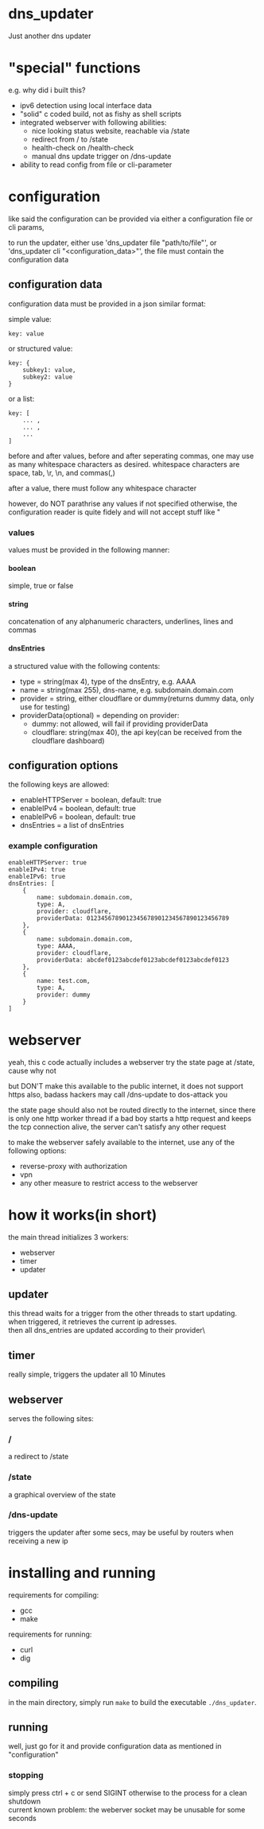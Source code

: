 # dns_updater
Just another dns updater

# "special" functions
e.g. why did i built this?

- ipv6 detection using local interface data
- "solid" c coded build, not as fishy as shell scripts
- integrated webserver with following abilities:
    - nice looking status website, reachable via /state
    - redirect from / to /state
    - health-check on /health-check
    - manual dns update trigger on /dns-update
- ability to read config from file or cli-parameter

# configuration
like said the configuration can be provided via either a configuration file or cli params,

to run the updater, either use 'dns_updater file "path/to/file"', or 'dns_updater cli "<configuration_data>"',
the file must contain the configuration data

## configuration data
configuration data must be provided in a json similar format:

simple value:

```
key: value
```

or structured value:

```
key: {
    subkey1: value,
    subkey2: value
}
```

or a list:

```
key: [
    ... ,
    ... ,
    ...
]
```

before and after values, before and after seperating commas, one may use as many whitespace characters as desired.
whitespace characters are space, tab, \r, \n, and commas(,)

after a value, there must follow any whitespace character

however, do NOT parathrise any values if not specified otherwise, the configuration reader is quite fidely and will not accept stuff like "

### values
values must be provided in the following manner:

#### boolean
simple, true or false

#### string
concatenation of any alphanumeric characters, underlines, lines and commas 

#### dnsEntries
a structured value with the following contents:
- type = string(max 4), type of the dnsEntry, e.g. AAAA
- name = string(max 255), dns-name, e.g. subdomain.domain.com
- provider = string, either cloudflare or dummy(returns dummy data, only use for testing)
- providerData(optional) = depending on provider:
    - dummy: not allowed, will fail if providing providerData
    - cloudflare: string(max 40), the api key(can be received from the cloudflare dashboard)

## configuration options
the following keys are allowed:

- enableHTTPServer = boolean, default: true
- enableIPv4 = boolean, default: true
- enableIPv6 = boolean, default: true
- dnsEntries = a list of dnsEntries

### example configuration

```
enableHTTPServer: true
enableIPv4: true
enableIPv6: true
dnsEntries: [
    {
        name: subdomain.domain.com,
        type: A,
        provider: cloudflare,
        providerData: 0123456789012345678901234567890123456789
    },
    {
        name: subdomain.domain.com,
        type: AAAA,
        provider: cloudflare,
        providerData: abcdef0123abcdef0123abcdef0123abcdef0123
    },
    {
        name: test.com,
        type: A,
        provider: dummy
    }
] 
```


# webserver
yeah, this c code actually includes a webserver
try the state page at /state, cause why not

but DON'T make this available to the public internet, it does not support https
also, badass hackers may call /dns-update to dos-attack you

the state page should also not be routed directly to the internet, since there is only one http worker thread
if a bad boy starts a http request and keeps the tcp connection alive, the server can't satisfy any other request

to make the webserver safely available to the internet, use any of the following options:

- reverse-proxy with authorization
- vpn
- any other measure to restrict access to the webserver

# how it works(in short)
the main thread initializes 3 workers: 
- webserver
- timer
- updater

## updater
this thread waits for a trigger from the other threads to start updating.\
when triggered, it retrieves the current ip adresses.\
then all dns_entries are updated according to their provider\

## timer
really simple, triggers the updater all 10 Minutes

## webserver
serves the following sites: 

### /
a redirect to /state

### /state
a graphical overview of the state

### /dns-update
triggers the updater after some secs, may be useful by routers when receiving a new ip

# installing and running

requirements for compiling:
- gcc
- make

requirements for running:
- curl
- dig

## compiling
in the main directory, simply run `make` to build the executable `./dns_updater`.

## running
well, just go for it and provide configuration data as mentioned in "configuration"

### stopping
simply press ctrl + c or send SIGINT otherwise to the process for a clean shutdown \
current known problem: the weberver socket may be unusable for some seconds